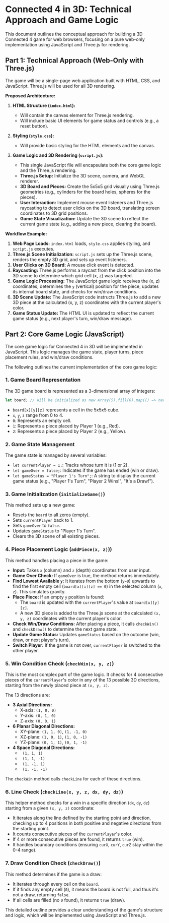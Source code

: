 # Connected 4 in 3D: Technical Approach and Game Logic

This document outlines the conceptual approach for building a 3D Connected 4 game for web browsers, focusing on a pure web-only implementation using JavaScript and Three.js for rendering.

## Part 1: Technical Approach (Web-Only with Three.js)

The game will be a single-page web application built with HTML, CSS, and JavaScript. Three.js will be used for all 3D rendering.

**Proposed Architecture:**

1.  **HTML Structure (`index.html`):**
    *   Will contain the canvas element for Three.js rendering.
    *   Will include basic UI elements for game status and controls (e.g., a reset button).

2.  **Styling (`style.css`):**
    *   Will provide basic styling for the HTML elements and the canvas.

3.  **Game Logic and 3D Rendering (`script.js`):**
    *   This single JavaScript file will encapsulate both the core game logic and the Three.js rendering.
    *   **Three.js Setup:** Initialize the 3D scene, camera, and WebGL renderer.
    *   **3D Board and Pieces:** Create the 5x5x5 grid visually using Three.js geometries (e.g., cylinders for the board holes, spheres for the pieces).
    *   **User Interaction:** Implement mouse event listeners and Three.js raycasting to detect user clicks on the 3D board, translating screen coordinates to 3D grid positions.
    *   **Game State Visualization:** Update the 3D scene to reflect the current game state (e.g., adding a new piece, clearing the board).

**Workflow Example:**

1.  **Web Page Loads:** `index.html` loads, `style.css` applies styling, and `script.js` executes.
2.  **Three.js Scene Initialization:** `script.js` sets up the Three.js scene, renders the empty 3D grid, and sets up event listeners.
3.  **User Clicks on 3D Board:** A mouse click event is detected.
4.  **Raycasting:** Three.js performs a raycast from the click position into the 3D scene to determine which grid cell (x, z) was targeted.
5.  **Game Logic Processing:** The JavaScript game logic receives the (x, z) coordinates, determines the `y` (vertical) position for the piece, updates its internal board state, and checks for win/draw conditions.
6.  **3D Scene Update:** The JavaScript code instructs Three.js to add a new 3D piece at the calculated (x, y, z) coordinates with the current player's color.
7.  **Game Status Update:** The HTML UI is updated to reflect the current game status (e.g., next player's turn, win/draw message).

## Part 2: Core Game Logic (JavaScript)

The core game logic for Connected 4 in 3D will be implemented in JavaScript. This logic manages the game state, player turns, piece placement rules, and win/draw conditions.

The following outlines the current implementation of the core game logic:

### 1. Game Board Representation

The 3D game board is represented as a 3-dimensional array of integers:

```javascript
let board; // Will be initialized as new Array(5).fill(0).map(() => new Array(5).fill(0).map(() => new Array(5).fill(0)));
```

*   `board[x][y][z]` represents a cell in the 5x5x5 cube.
*   `x`, `y`, `z` range from 0 to 4.
*   `0`: Represents an empty cell.
*   `1`: Represents a piece placed by Player 1 (e.g., Red).
*   `2`: Represents a piece placed by Player 2 (e.g., Yellow).

### 2. Game State Management

The game state is managed by several variables:

*   `let currentPlayer = 1;`: Tracks whose turn it is (1 or 2).
*   `let gameOver = false;`: Indicates if the game has ended (win or draw).
*   `let gameStatus = "Player 1's Turn";`: A string to display the current game status (e.g., "Player 1's Turn", "Player 2 Wins!", "It's a Draw!").

### 3. Game Initialization (`initializeGame()`)

This method sets up a new game:

*   Resets the `board` to all zeros (empty).
*   Sets `currentPlayer` back to 1.
*   Sets `gameOver` to `false`.
*   Updates `gameStatus` to "Player 1's Turn".
*   Clears the 3D scene of all existing pieces.

### 4. Piece Placement Logic (`addPiece(x, z)`))

This method handles placing a piece in the game:

*   **Input:** Takes `x` (column) and `z` (depth) coordinates from user input.
*   **Game Over Check:** If `gameOver` is true, the method returns immediately.
*   **Find Lowest Available `y`:** It iterates from the bottom (`y=0`) upwards to find the first empty cell (`board[x][i][z] == 0`) in the selected column (`x`, `z`). This simulates gravity.
*   **Place Piece:** If an empty `y` position is found:
    *   The `board` is updated with the `currentPlayer`'s value at `board[x][y][z]`.
    *   A new 3D piece is added to the Three.js scene at the calculated `(x, y, z)` coordinates with the current player's color.
*   **Check Win/Draw Conditions:** After placing a piece, it calls `checkWin()` and `checkDraw()` to determine the next game state.
*   **Update Game Status:** Updates `gameStatus` based on the outcome (win, draw, or next player's turn).
*   **Switch Player:** If the game is not over, `currentPlayer` is switched to the other player.

### 5. Win Condition Check (`checkWin(x, y, z)`) 

This is the most complex part of the game logic. It checks for 4 consecutive pieces of the `currentPlayer`'s color in any of the 13 possible 3D directions, starting from the newly placed piece at `(x, y, z)`.

The 13 directions are:

*   **3 Axial Directions:**
    *   X-axis: `(1, 0, 0)`
    *   Y-axis: `(0, 1, 0)`
    *   Z-axis: `(0, 0, 1)`
*   **6 Planar Diagonal Directions:**
    *   XY-plane: `(1, 1, 0)`, `(1, -1, 0)`
    *   XZ-plane: `(1, 0, 1)`, `(1, 0, -1)`
    *   YZ-plane: `(0, 1, 1)`, `(0, 1, -1)`
*   **4 Space Diagonal Directions:**
    *   ` (1, 1, 1)`
    *   ` (1, 1, -1)`
    *   ` (1, -1, 1)`
    *   ` (1, -1, -1)`

The `checkWin` method calls `checkLine` for each of these directions.

### 6. Line Check (`checkLine(x, y, z, dx, dy, dz)`) 

This helper method checks for a win in a specific direction (`dx`, `dy`, `dz`) starting from a given `(x, y, z)` coordinate:

*   It iterates along the line defined by the starting point and direction, checking up to 4 positions in both positive and negative directions from the starting point.
*   It counts consecutive pieces of the `currentPlayer`'s color.
*   If 4 or more consecutive pieces are found, it returns `true` (win).
*   It handles boundary conditions (ensuring `curX`, `curY`, `curZ` stay within the 0-4 range).

### 7. Draw Condition Check (`checkDraw()`) 

This method determines if the game is a draw:

*   It iterates through every cell on the `board`.
*   If it finds any empty cell (`0`), it means the board is not full, and thus it's not a draw, returning `false`.
*   If all cells are filled (no `0` found), it returns `true` (draw).

This detailed outline provides a clear understanding of the game's structure and logic, which will be implemented using JavaScript and Three.js.